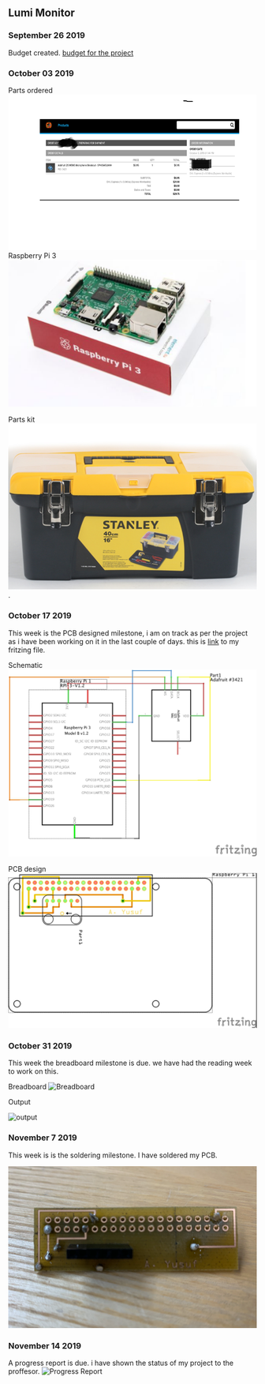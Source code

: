 Lumi Monitor
------------

### September 26 2019
Budget created.
[budget for the project](https://github.com/Abdirashid-Yusuf/Lumi-monitor/blob/master/Documentation/Abdirashid's%20Budget.pdf)
### October 03 2019
Parts ordered
![proof of sensor order](https://github.com/Abdirashid-Yusuf/Lumi-monitor/blob/master/Images/proofPic.png) 
Raspberry Pi 3
![Raspberry PI](https://github.com/Abdirashid-Yusuf/Lumi-monitor/blob/master/Images/Rapsberry%20PI%203.png)

Parts kit
![Parts kit](https://github.com/Abdirashid-Yusuf/Lumi-monitor/blob/master/Images/Tool%20kit.png).
### October 17 2019

This week is the PCB designed milestone, i am on track as per the project as i have been working on it in the last couple of days. this is
[link](https://github.com/Abdirashid-Yusuf/Lumi-monitor/tree/master/Electronics) to my fritzing file.

Schematic
![Schematic](https://github.com/Abdirashid-Yusuf/Lumi-monitor/blob/master/Images/SCHEMATIC.jpg)

PCB design
![PCB](https://github.com/Abdirashid-Yusuf/Lumi-monitor/blob/master/Images/PCB.jpg)



### October 31 2019

This week the breadboard milestone is due. we have had the reading week to work on this.

Breadboard
![Breadboard](https://github.com/Abdirashid-Yusuf/Lumi-monitor/blob/master/Images/bbimage.png)

Output

![output](https://github.com/Abdirashid-Yusuf/Lumi-monitor/blob/master/Images/output.png)

### November 7 2019

This week is is the soldering milestone. I have soldered my PCB.

![Soldered PCB](https://github.com/Abdirashid-Yusuf/Lumi-monitor/blob/master/Images/PCBsoldered.png)

### November 14 2019
 A progress report is due. i have shown the status of my project to the proffesor.
 ![Progress Report](https://render.githubusercontent.com/view/pdf?commit=47ba639cd2974e814d009dc7f3d524768ea598c2&enc_url=68747470733a2f2f7261772e67697468756275736572636f6e74656e742e636f6d2f416264697261736869642d59757375662f4c756d692d6d6f6e69746f722f343762613633396364323937346538313464303039646337663364353234373638656135393863322f446f63756d656e746174696f6e2f50726f6a6563742532307374617475732532305265706f72742e706466&nwo=Abdirashid-Yusuf%2FLumi-monitor&path=Documentation%2FProject+status+Report.pdf&repository_id=206647527&repository_type=Repository#3cbb5b32-fba6-4884-a6ee-07cbc60aa0e4)
 


